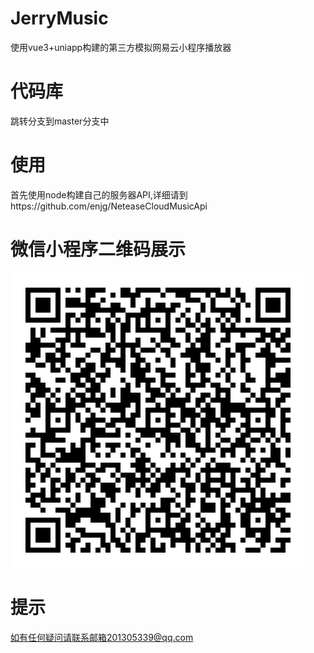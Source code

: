# JerryMusic
使用vue3+uniapp构建的第三方模拟网易云小程序播放器

# 代码库
跳转分支到master分支中

# 使用
首先使用node构建自己的服务器API,详细请到https://github.com/enjg/NeteaseCloudMusicApi

# 微信小程序二维码展示
![img](https://github.com/enjg/JerryMusic/blob/master/img/QR_Code.jpg)

# 提示
如有任何疑问请联系邮箱201305339@qq.com
